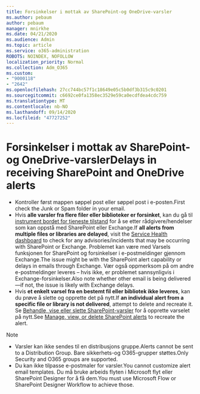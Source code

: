 ```yaml
---
title: Forsinkelser i mottak av SharePoint-og OneDrive-varsler
ms.author: pebaum
author: pebaum
manager: mnirkhe
ms.date: 04/21/2020
ms.audience: Admin
ms.topic: article
ms.service: o365-administration
ROBOTS: NOINDEX, NOFOLLOW
localization_priority: Normal
ms.collection: Adm_O365
ms.custom:
- "9000118"
- "2642"
ms.openlocfilehash: 27cc744bc57f1c18649e05c5b0df3b315c9c0201
ms.sourcegitcommit: c6692ce0fa1358ec3529e59ca0ecdfdea4cdc759
ms.translationtype: MT
ms.contentlocale: nb-NO
ms.lasthandoff: 09/14/2020
ms.locfileid: "47727252"
---
```

# <a name="delays-in-receiving-sharepoint-and-onedrive-alerts"></a><span data-ttu-id="0fd3a-102">Forsinkelser i mottak av SharePoint-og OneDrive-varsler</span><span class="sxs-lookup"><span data-stu-id="0fd3a-102">Delays in receiving SharePoint and OneDrive alerts</span></span>

- <span data-ttu-id="0fd3a-103">Kontroller først mappen søppel post eller søppel post i e-posten.</span><span class="sxs-lookup"><span data-stu-id="0fd3a-103">First check the Junk or Spam folder in your email.</span></span>
- <span data-ttu-id="0fd3a-104">Hvis **alle varsler fra flere filer eller biblioteker er forsinket**, kan du gå til [instrument bordet for tjeneste tilstand](https://portal.office.com/adminportal/home?ref=/servicehealth) for å se etter rådgivere/hendelser som kan oppstå med SharePoint eller Exchange.</span><span class="sxs-lookup"><span data-stu-id="0fd3a-104">If **all alerts from multiple files or libraries are delayed**, visit the [Service Health dashboard](https://portal.office.com/adminportal/home?ref=/servicehealth) to check for any advisories/incidents that may be occurring with SharePoint or Exchange.</span></span> <span data-ttu-id="0fd3a-105">Problemet kan være med Varsels funksjonen for SharePoint og forsinkelser i e-postmeldinger gjennom Exchange.</span><span class="sxs-lookup"><span data-stu-id="0fd3a-105">The issue might be with the SharePoint alert capability or delays in emails through Exchange.</span></span> <span data-ttu-id="0fd3a-106">Vær også oppmerksom på om andre e-postmeldinger leveres – hvis ikke, er problemet sannsynligvis i Exchange-forsinkelser.</span><span class="sxs-lookup"><span data-stu-id="0fd3a-106">Also note whether other email is being delivered—if not, the issue is likely with Exchange delays.</span></span>
- <span data-ttu-id="0fd3a-107">Hvis **et enkelt varsel fra en bestemt fil eller bibliotek ikke leveres**, kan du prøve å slette og opprette det på nytt.</span><span class="sxs-lookup"><span data-stu-id="0fd3a-107">If **an individual alert from a specific file or library is not delivered**, attempt to delete and recreate it.</span></span> <span data-ttu-id="0fd3a-108">Se [Behandle, vise eller slette SharePoint-varsler](https://support.microsoft.com/office/99dfb19c-9a90-4a8c-aba1-aa8c8afb0de2) for å opprette varselet på nytt.</span><span class="sxs-lookup"><span data-stu-id="0fd3a-108">See [Manage, view, or delete SharePoint alerts](https://support.microsoft.com/office/99dfb19c-9a90-4a8c-aba1-aa8c8afb0de2) to recreate the alert.</span></span>

> [!NOTE]
> - <span data-ttu-id="0fd3a-109">Varsler kan ikke sendes til en distribusjons gruppe.</span><span class="sxs-lookup"><span data-stu-id="0fd3a-109">Alerts cannot be sent to a Distribution Group.</span></span> <span data-ttu-id="0fd3a-110">Bare sikkerhets-og O365-grupper støttes.</span><span class="sxs-lookup"><span data-stu-id="0fd3a-110">Only Security and O365 groups are supported.</span></span>
> - <span data-ttu-id="0fd3a-111">Du kan ikke tilpasse e-postmaler for varsler.</span><span class="sxs-lookup"><span data-stu-id="0fd3a-111">You cannot customize alert email templates.</span></span> <span data-ttu-id="0fd3a-112">Du må bruke arbeids flyten i Microsoft flyt eller SharePoint Designer for å få dem.</span><span class="sxs-lookup"><span data-stu-id="0fd3a-112">You must use Microsoft Flow or SharePoint Designer Workflow to achieve those.</span></span>
